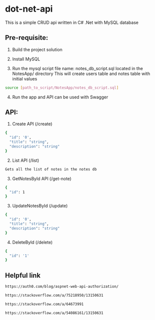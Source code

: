 # dot-net-api

This is a simple CRUD api written in C# .Net with MySQL database

## Pre-requisite:
1. Build the project solution
2. Install MySQL

3. Run the mysql script file name: notes_db_script.sql located in the NotesApp/ directory
   This will create users table and notes table with initial values

```bash
source [path_to_script/NotesApp/notes_db_script.sql]
```

4. Run the app and API can be used with Swagger
    

## API:

1. Create API (/create)
```bash
{
  "id": '0',
  "title": "string",
  "description": "string"
}
```

2. List API (/list)
```bash
Gets all the list of notes in the notes db
```

3. GetNotesById API (/get-note)
```bash
{
  "id": 1
}
```

3. UpdateNotesById (/update)
```bash
{
  "id": '0',
  "title": "string",
  "description": "string"
}
```

4. DeleteById (/delete)
```bash
{
  "id": '1'
}
```

## Helpful link
```bash
https://auth0.com/blog/aspnet-web-api-authorization/

https://stackoverflow.com/a/75218950/13150631

https://stackoverflow.com/a/64673991

https://stackoverflow.com/a/54086161/13150631
```
